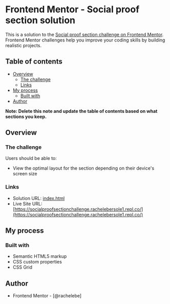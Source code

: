 # Frontend Mentor - Social proof section solution

This is a solution to the [Social proof section challenge on Frontend Mentor](https://www.frontendmentor.io/challenges/social-proof-section-6e0qTv_bA). Frontend Mentor challenges help you improve your coding skills by building realistic projects. 

## Table of contents

- [Overview](#overview)
  - [The challenge](#the-challenge)
  - [Links](#links)
- [My process](#my-process)
  - [Built with](#built-with)
- [Author](#author)

**Note: Delete this note and update the table of contents based on what sections you keep.**

## Overview

### The challenge

Users should be able to:

- View the optimal layout for the section depending on their device's screen size

### Links

- Solution URL: [index.html](index.html)
- Live Site URL: [https://socialproofsectionchallenge.rachelebersole1.repl.co/](https://socialproofsectionchallenge.rachelebersole1.repl.co/)

## My process

### Built with

- Semantic HTML5 markup
- CSS custom properties
- CSS Grid

## Author

- Frontend Mentor - [@rachelebe]
